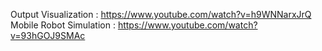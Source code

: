 Output Visualization : https://www.youtube.com/watch?v=h9WNNarxJrQ
Mobile Robot Simulation : https://www.youtube.com/watch?v=93hGOJ9SMAc
